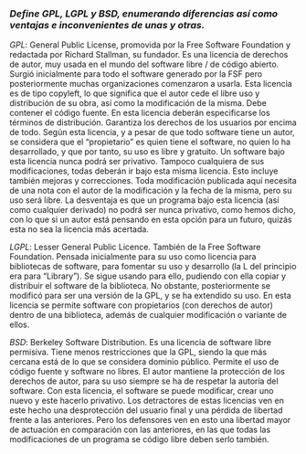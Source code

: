 ### *Define GPL, LGPL y BSD, enumerando diferencias así como ventajas e inconvenientes de unas y otras.*

*GPL*: General Public License, promovida por la Free Software Foundation y redactada por Richard
Stallman, su fundador.
Es una licencia de derechos de autor, muy usada en el mundo del software libre / de código abierto.
Surgió inicialmente para todo el software generado por la FSF pero posteriormente muchas
organizaciones comenzaron a usarla. Esta licencia es de tipo copyleft, lo que significa que el autor
cede el libre uso y distribución de su obra, así como la modificación de la misma. Debe contener el
código fuente. En esta licencia deberán especificarse los términos de distribución.
Garantiza los derechos de los usuarios por encima de todo. Según esta licencia, y a pesar de que
todo software tiene un autor, se considera que el “propietario” es quien tiene el software, no quien
lo ha desarrollado, y que por tanto, su uso es libre y gratuito. Un software bajo esta licencia nunca
podrá ser privativo. Tampoco cualquiera de sus modificaciones, todas deberán ir bajo esta misma
licencia. Esto incluye también mejoras y correcciones. Toda modificación publicada aquí necesita
de una nota con el autor de la modificación y la fecha de la misma, pero su uso será libre.
La desventaja es que un programa bajo esta licencia (así como cualquier derivado) no podrá ser
nunca privativo, como hemos dicho, con lo que si un autor está pensando en esta opción para un
futuro, quizás esta no sea la licencia más acertada.

*LGPL*: Lesser General Public Licence. También de la Free Software Foundation. Pensada
inicialmente para su uso como licencia para bibliotecas de software, para fomentar su uso y
desarrollo (la L del principio era para “Library”). Se sigue usando para ello, pudiendo con ella
copiar y distribuir el software de la biblioteca.
No obstante, posteriormente se modificó para ser una versión de la GPL, y se ha extendido su uso.
En esta licencia se permite software con propietarios (con derechos de autor) dentro de una
biblioteca, además de cualquier modificación o variante de ellos.

*BSD*: Berkeley Software Distribution. Es una licencia de software libre permisiva. Tiene menos
restricciones que la GPL, siendo la que más cercana está de lo que se considera dominio público.
Permite el uso de código fuente y software no libres. El autor mantiene la protección de los
derechos de autor, para su uso siempre se ha de respetar la autoría del software.
Con esta licencia, el software se puede modificar, crear uno nuevo y este hacerlo privativo. Los
detractores de estas licencias ven en este hecho una desprotección del usuario final y una pérdida de
libertad frente a las anteriores. Pero los defensores ven en esto una libertad mayor de actuación en
comparación con las anteriores, en las que todas las modificaciones de un programa se código libre
deben serlo también.
